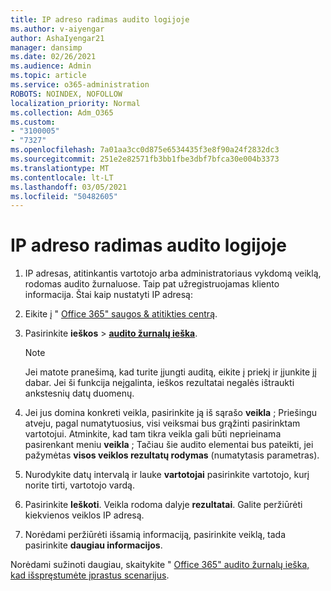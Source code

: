 ```yaml
---
title: IP adreso radimas audito logijoje
ms.author: v-aiyengar
author: AshaIyengar21
manager: dansimp
ms.date: 02/26/2021
ms.audience: Admin
ms.topic: article
ms.service: o365-administration
ROBOTS: NOINDEX, NOFOLLOW
localization_priority: Normal
ms.collection: Adm_O365
ms.custom:
- "3100005"
- "7327"
ms.openlocfilehash: 7a01aa3cc0d875e6534435f3e8f90a24f2832dc3
ms.sourcegitcommit: 251e2e82571fb3bb1fbe3dbf7bfca30e004b3373
ms.translationtype: MT
ms.contentlocale: lt-LT
ms.lasthandoff: 03/05/2021
ms.locfileid: "50482605"
---
```

# <a name="find-the-ip-address-in-audit-log"></a>IP adreso radimas audito logijoje

1. IP adresas, atitinkantis vartotojo arba administratoriaus vykdomą veiklą, rodomas audito žurnaluose. Taip pat užregistruojamas kliento informacija. Štai kaip nustatyti IP adresą:

1. Eikite į " [Office 365" saugos & atitikties centrą](https://go.microsoft.com/fwlink/p/?linkid=2077143).
1. Pasirinkite **ieškos**  >  **[audito žurnalų ieška](https://go.microsoft.com/fwlink/?linkid=2103759)**.
    > [!NOTE]
    > Jei matote pranešimą, kad turite įjungti auditą, eikite į priekį ir įjunkite jį dabar. Jei ši funkcija neįgalinta, ieškos rezultatai negalės ištraukti ankstesnių datų duomenų.
1. Jei jus domina konkreti veikla, pasirinkite ją iš sąrašo **veikla** ; Priešingu atveju, pagal numatytuosius, visi veiksmai bus grąžinti pasirinktam vartotojui. Atminkite, kad tam tikra veikla gali būti neprieinama pasirenkant meniu **veikla** ; Tačiau šie audito elementai bus pateikti, jei pažymėtas **visos veiklos rezultatų rodymas** (numatytasis parametras).
1. Nurodykite datų intervalą ir lauke **vartotojai** pasirinkite vartotojo, kurį norite tirti, vartotojo vardą.
1. Pasirinkite **Ieškoti**. Veikla rodoma dalyje **rezultatai**. Galite peržiūrėti kiekvienos veiklos IP adresą.
1. Norėdami peržiūrėti išsamią informaciją, pasirinkite veiklą, tada pasirinkite **daugiau informacijos**.

Norėdami sužinoti daugiau, skaitykite " [Office 365" audito žurnalų ieška, kad išspręstumėte įprastus scenarijus](https://go.microsoft.com/fwlink/?linkid=2103944).